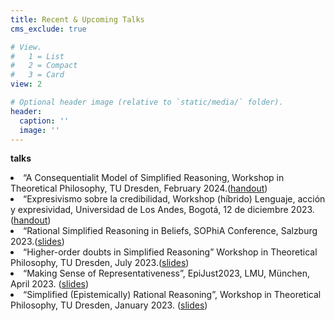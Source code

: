 ```yaml
---
title: Recent & Upcoming Talks
cms_exclude: true

# View.
#   1 = List
#   2 = Compact
#   3 = Card
view: 2

# Optional header image (relative to `static/media/` folder).
header:
  caption: ''
  image: ''
---
```

<p><strong>talks</strong></p>

<li>&#8220;A Consequentialit Model of Simplified Reasoning, Workshop in Theoretical Philosophy, TU Dresden, February 2024.(<a href="https://sesanchezma.github.io/pdfs/slides/20240202_tud_workshop.pdf">handout</a>)</li>


<li>&#8220;Expresivismo sobre la credibilidad, Workshop (híbrido) Lenguaje, acción y expresividad, Universidad de Los Andes, Bogotá, 12 de diciembre 2023.(<a href="https://sesanchezma.github.io/pdfs/slides/20131212-sesanchezma-expresivismo-credibilidad.pdf">handout</a>)</li>


<li>&#8220;Rational Simplified Reasoning in Beliefs, SOPhiA Conference, Salzburg 2023.(<a href="https://sesanchezma.github.io/2309-sophia/#" >slides</a>)</li>

    
<li>&#8220;Higher-order doubts in Simplified Reasoning&#8221; Workshop in Theoretical Philosophy, TU Dresden, July 2023.(<a href="https://sesanchezma.github.io/pdfs/slides/2307twp.pdf" target="_blank">slides</a>)</li>


<li>&#8220;Making Sense of Representativeness&#8221;, EpiJust2023, LMU, München, April 2023. (<a href="https://sesanchezma.github.io/pdfs/slides/2304-epijust.pdf">slides</a>)</li>



<li>&#8220;Simplified (Epistemically) Rational Reasoning&#8221;, Workshop in Theoretical Philosophy, TU Dresden, January 2023. (<a href="https://sesanchezma.github.io/2301tpw/">slides</a>)</li>
</ul>
